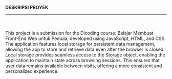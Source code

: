 <b>DESKRIPSI PROYEK</b>
<hr>
<br><br>
This project is a submission for the Dicoding course: Belajar Membuat Front-End Web untuk Pemula, developed using JavaScript, HTML, and CSS. 
The application features local storage for persistent data management, allowing the app to store and retrieve data even after the browser is closed.
Local storage provides seamless access to the Storage object, enabling the application to maintain state across browsing sessions. 
This ensures that user data remains available between visits, offering a more consistent and personalized experience.
